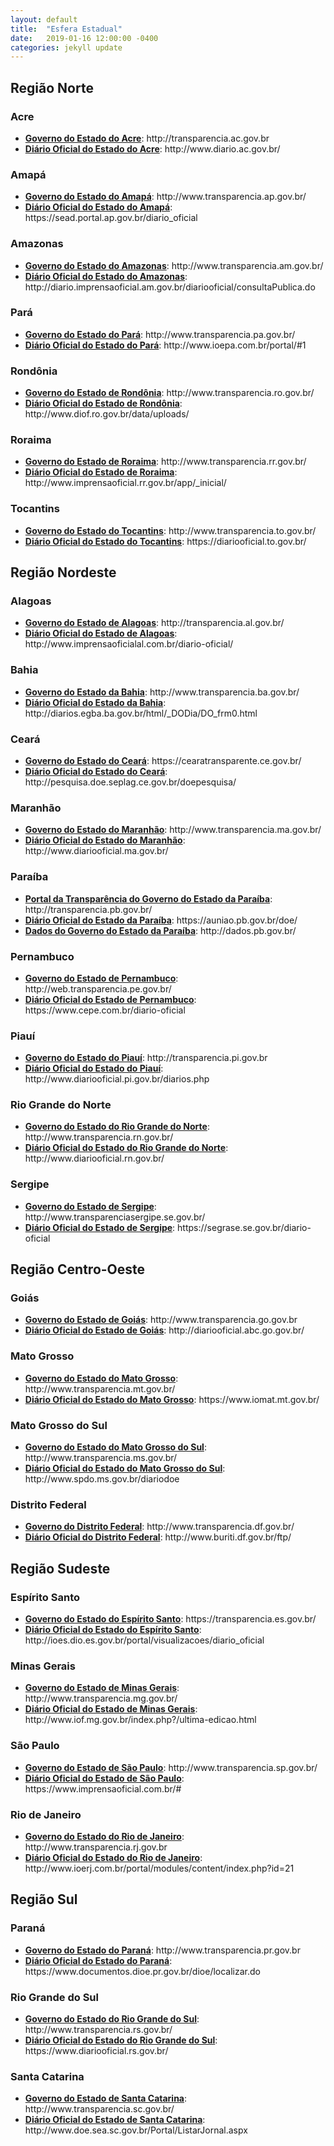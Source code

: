 ```yaml
---
layout: default
title:  "Esfera Estadual"
date:   2019-01-16 12:00:00 -0400
categories: jekyll update
---
```


<section>

<h2>Região Norte</h2>

<h3>Acre</h3>

<ul>
<li><b><a href="http://transparencia.ac.gov.br/acessoainformacao/index.php">Governo do Estado do Acre</a></b>: http://transparencia.ac.gov.br</li>
<li><b><a href="http://www.diario.ac.gov.br/">Diário Oficial do Estado do Acre</a></b>: http://www.diario.ac.gov.br/</li>
</ul>

<h3>Amapá</h3>

<ul>
<li><b><a href="http://www.transparencia.ap.gov.br/">Governo do Estado do Amapá</a></b>: http://www.transparencia.ap.gov.br/</li>
<li><b><a href="https://sead.portal.ap.gov.br/diario_oficial">Diário Oficial do Estado do Amapá</a></b>: https://sead.portal.ap.gov.br/diario_oficial</li>
</ul>

<h3>Amazonas</h3>

<ul>
<li><b><a href="http://www.transparencia.am.gov.br/">Governo do Estado do Amazonas</a></b>: http://www.transparencia.am.gov.br/</li>
<li><b><a href="http://diario.imprensaoficial.am.gov.br/diariooficial/consultaPublica.do">Diário Oficial do Estado do Amazonas</a></b>: http://diario.imprensaoficial.am.gov.br/diariooficial/consultaPublica.do</li>

</ul>

<h3>Pará</h3>

<ul>
<li><b><a href="http://www.transparencia.pa.gov.br/">Governo do Estado do Pará</a></b>: http://www.transparencia.pa.gov.br/</li>
<li><b><a href="http://www.ioepa.com.br/portal/#1">Diário Oficial do Estado do Pará</a></b>: http://www.ioepa.com.br/portal/#1</li>
</ul>

<h3>Rondônia</h3>

<ul>
<li><b><a href="http://www.transparencia.ro.gov.br/">Governo do Estado de Rondônia</a></b>: http://www.transparencia.ro.gov.br/</li>
<li><b><a href="http://www.diof.ro.gov.br/data/uploads/">Diário Oficial do Estado de Rondônia</a></b>: http://www.diof.ro.gov.br/data/uploads/</li>
</ul>

<h3>Roraima</h3>

<ul>
<li><b><a href="http://www.transparencia.rr.gov.br/">Governo do Estado de Roraima</a></b>: http://www.transparencia.rr.gov.br/</li>
<li><b><a href="http://www.imprensaoficial.rr.gov.br/app/_inicial/">Diário Oficial do Estado de Roraima</a></b>: http://www.imprensaoficial.rr.gov.br/app/_inicial/</li>
</ul>

<h3>Tocantins</h3>

<ul>
<li><b><a href="http://www.transparencia.to.gov.br/">Governo do Estado do Tocantins</a></b>: http://www.transparencia.to.gov.br/</li>
<li><b><a href="https://diariooficial.to.gov.br/">Diário Oficial do Estado do Tocantins</a></b>: https://diariooficial.to.gov.br/</li>
</ul>

<h2>Região Nordeste</h2>

<h3>Alagoas</h3>

<ul>
<li><b><a href="http://transparencia.al.gov.br/">Governo do Estado de Alagoas</a></b>: http://transparencia.al.gov.br/</li>
<li><b><a href="http://www.imprensaoficialal.com.br/diario-oficial/">Diário Oficial do Estado de Alagoas</a></b>: http://www.imprensaoficialal.com.br/diario-oficial/</li>
</ul>

<h3>Bahia</h3>

<ul>
<li><b><a href="http://www.transparencia.ba.gov.br/">Governo do Estado da Bahia</a></b>: http://www.transparencia.ba.gov.br/</li>
<li><b><a href="http://diarios.egba.ba.gov.br/html/_DODia/DO_frm0.html">Diário Oficial do Estado da Bahia</a></b>: http://diarios.egba.ba.gov.br/html/_DODia/DO_frm0.html</li>
</ul>

<h3>Ceará</h3>

<ul>
<li><b><a href="https://cearatransparente.ce.gov.br/">Governo do Estado do Ceará</a></b>: https://cearatransparente.ce.gov.br/</li>
<li><b><a href="http://pesquisa.doe.seplag.ce.gov.br/doepesquisa/">Diário Oficial do Estado do Ceará</a></b>: http://pesquisa.doe.seplag.ce.gov.br/doepesquisa/</li>
</ul>

<h3>Maranhão</h3>

<ul>
<li><b><a href="http://www.transparencia.ma.gov.br/">Governo do Estado do Maranhão</a></b>: http://www.transparencia.ma.gov.br/</li>
<li><b><a href="http://www.diariooficial.ma.gov.br/">Diário Oficial do Estado do Maranhão</a></b>: http://www.diariooficial.ma.gov.br/</li>
</ul>

<h3>Paraíba</h3>

<ul>
<li><b><a href="http://transparencia.pb.gov.br/">Portal da Transparência do Governo do Estado da Paraíba</a></b>: http://transparencia.pb.gov.br/</li>
<li><b><a href="https://auniao.pb.gov.br/doe/">Diário Oficial do Estado da Paraíba</a></b>: https://auniao.pb.gov.br/doe/</li>
<li><b><a href="http://dados.pb.gov.br/">Dados do Governo do Estado da Paraíba</a></b>: http://dados.pb.gov.br/</li>
</ul>

<h3>Pernambuco</h3>

<ul>
<li><b><a href="http://web.transparencia.pe.gov.br/">Governo do Estado de Pernambuco</a></b>: http://web.transparencia.pe.gov.br/</li>
<li><b><a href="https://www.cepe.com.br/diario-oficial">Diário Oficial do Estado de Pernambuco</a></b>: https://www.cepe.com.br/diario-oficial</li>
</ul>

<h3>Piauí</h3>

<ul>
<li><b><a href="http://transparencia.pi.gov.br">Governo do Estado do Piauí</a></b>: http://transparencia.pi.gov.br</li>
<li><b><a href="http://www.diariooficial.pi.gov.br/diarios.php">Diário Oficial do Estado do Piauí</a></b>: http://www.diariooficial.pi.gov.br/diarios.php</li>
</ul>

<h3>Rio Grande do Norte</h3>

<ul>
<li><b><a href="http://www.transparencia.rn.gov.br/">Governo do Estado do Rio Grande do Norte</a></b>: http://www.transparencia.rn.gov.br/</li>
<li><b><a href="http://www.diariooficial.rn.gov.br/">Diário Oficial do Estado do Rio Grande do Norte</a></b>: http://www.diariooficial.rn.gov.br/</li>
</ul>

<h3>Sergipe</h3>

<ul>
<li><b><a href="http://www.transparenciasergipe.se.gov.br/">Governo do Estado de Sergipe</a></b>: http://www.transparenciasergipe.se.gov.br/</li>
<li><b><a href="https://segrase.se.gov.br/diario-oficial">Diário Oficial do Estado de Sergipe</a></b>: https://segrase.se.gov.br/diario-oficial</li>
</ul>

<h2>Região Centro-Oeste</h2>

<h3>Goiás</h3>

<ul>
<li><b><a href="http://www.transparencia.go.gov.br">Governo do Estado de Goiás</a></b>: http://www.transparencia.go.gov.br</li>
<li><b><a href="http://diariooficial.abc.go.gov.br/">Diário Oficial do Estado de Goiás</a></b>: http://diariooficial.abc.go.gov.br/</li>
</ul>

<h3>Mato Grosso</h3>

<ul>
<li><b><a href="http://www.transparencia.mt.gov.br/">Governo do Estado do Mato Grosso</a></b>: http://www.transparencia.mt.gov.br/</li>
<li><b><a href="https://www.iomat.mt.gov.br/">Diário Oficial do Estado do Mato Grosso</a></b>: https://www.iomat.mt.gov.br/</li>
</ul>

<h3>Mato Grosso do Sul</h3>

<ul>
<li><b><a href="http://www.transparencia.ms.gov.br/">Governo do Estado do Mato Grosso do Sul</a></b>: http://www.transparencia.ms.gov.br/</li>
<li><b><a href="http://www.spdo.ms.gov.br/diariodoe">Diário Oficial do Estado do Mato Grosso do Sul</a></b>: http://www.spdo.ms.gov.br/diariodoe</li>
</ul>

<h3>Distrito Federal</h3>

<ul>
<li><b><a href="http://www.transparencia.df.gov.br/">Governo do Distrito Federal</a></b>: http://www.transparencia.df.gov.br/</li>
<li><b><a href="http://www.buriti.df.gov.br/ftp/">Diário Oficial do Distrito Federal</a></b>: http://www.buriti.df.gov.br/ftp/</li>
</ul>

<h2>Região Sudeste</h2>

<h3>Espírito Santo</h3>

<ul>
<li><b><a href="https://transparencia.es.gov.br/">Governo do Estado do Espírito Santo</a></b>: https://transparencia.es.gov.br/</li>
<li><b><a href="http://ioes.dio.es.gov.br/portal/visualizacoes/diario_oficial">Diário Oficial do Estado do Espírito Santo</a></b>: http://ioes.dio.es.gov.br/portal/visualizacoes/diario_oficial</li>
</ul>

<h3>Minas Gerais</h3>

<ul>
<li><b><a href="http://www.transparencia.mg.gov.br/">Governo do Estado de Minas Gerais</a></b>: http://www.transparencia.mg.gov.br/</li>
<li><b><a href="http://www.iof.mg.gov.br/index.php?/ultima-edicao.html">Diário Oficial do Estado de Minas Gerais</a></b>: http://www.iof.mg.gov.br/index.php?/ultima-edicao.html</li>
</ul>

<h3>São Paulo</h3>

<ul>
<li><b><a href="http://www.transparencia.sp.gov.br/">Governo do Estado de São Paulo</a></b>: http://www.transparencia.sp.gov.br/</li>
<li><b><a href="https://www.imprensaoficial.com.br/#">Diário Oficial do Estado de São Paulo</a></b>: https://www.imprensaoficial.com.br/#</li>
</ul>

<h3>Rio de Janeiro</h3>

<ul>
<li><b><a href="http://www.transparencia.rj.gov.br">Governo do Estado do Rio de Janeiro</a></b>: http://www.transparencia.rj.gov.br</li>
<li><b><a href="http://www.ioerj.com.br/portal/modules/content/index.php?id=21">Diário Oficial do Estado do Rio de Janeiro</a></b>: http://www.ioerj.com.br/portal/modules/content/index.php?id=21</li>
</ul>

<h2>Região Sul</h2>

<h3>Paraná</h3>

<ul>
<li><b><a href="http://www.transparencia.pr.gov.br">Governo do Estado do Paraná</a></b>: http://www.transparencia.pr.gov.br</li>
<li><b><a href="https://www.documentos.dioe.pr.gov.br/dioe/localizar.do">Diário Oficial do Estado do Paraná</a></b>: https://www.documentos.dioe.pr.gov.br/dioe/localizar.do</li>
</ul>

<h3>Rio Grande do Sul</h3>

<ul>
<li><b><a href="http://www.transparencia.rs.gov.br/">Governo do Estado do Rio Grande do Sul</a></b>: http://www.transparencia.rs.gov.br/</li>
<li><b><a href="https://www.diariooficial.rs.gov.br/">Diário Oficial do Estado do Rio Grande do Sul</a></b>: https://www.diariooficial.rs.gov.br/</li>
</ul>

<h3>Santa Catarina</h3>

<ul>
<li><b><a href="http://www.transparencia.sc.gov.br/">Governo do Estado de Santa Catarina</a></b>: http://www.transparencia.sc.gov.br/</li>
<li><b><a href="http://www.doe.sea.sc.gov.br/Portal/ListarJornal.aspx">Diário Oficial do Estado de Santa Catarina</a></b>: http://www.doe.sea.sc.gov.br/Portal/ListarJornal.aspx</li>
</ul>

</section>